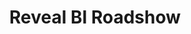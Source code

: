---
state: TX
region: Austin
title: Reveal BI Roadshow
event_url: https://www.revealbi.io/reveal-roadshow/austin
start_date: 2020-03-11
cost: Free
topics: [ dataai ]
---